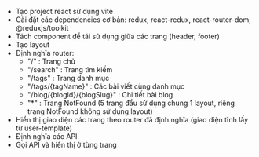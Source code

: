 - Tạo project react sử dụng vite
- Cài đặt các dependencies cơ bản: redux, react-redux, react-router-dom, @reduxjs/toolkit
- Tách component để tái sử dụng giữa các trang (header, footer)
- Tạo layout
- Định nghĩa router:
    - "/" : Trang chủ
    - "/search" : Trang tìm kiếm 
    - "/tags" : Trang danh mục
    - "/tags/{tagName}" : Các bài viết cùng danh mục
    - "/blog/{blogId}/{blogSlug}" : Chi tiết bài blog
    - "*" : Trang NotFound 
(5 trang đầu sử dụng chung 1 layout, riêng trang NotFound không sử dụng layout)
- Hiển thị giao diện các trang theo router đã định nghĩa (giao diện tĩnh lấy từ user-template)
- Định nghĩa các API
- Gọi API và hiển thị ở từng trang